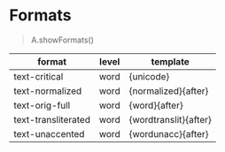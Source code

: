# Formats

>   A.showFormats()
> 
 format|	level |	template
---|---|---
text-critical |	word |	{unicode}
text-normalized |	word |	{normalized}{after}
text-orig-full |	word |	{word}{after}
text-transliterated	| word |	{wordtranslit}{after}
text-unaccented |	word |	{wordunacc}{after}
